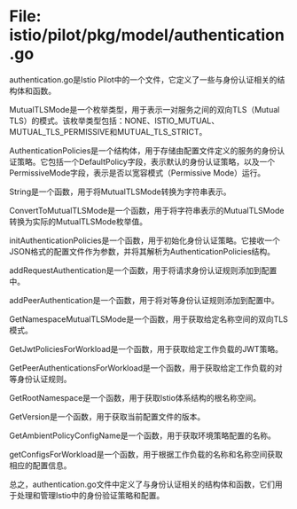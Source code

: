 # File: istio/pilot/pkg/model/authentication.go

authentication.go是Istio Pilot中的一个文件，它定义了一些与身份认证相关的结构体和函数。

MutualTLSMode是一个枚举类型，用于表示一对服务之间的双向TLS（Mutual TLS）的模式。该枚举类型包括：NONE、ISTIO_MUTUAL、MUTUAL_TLS_PERMISSIVE和MUTUAL_TLS_STRICT。

AuthenticationPolicies是一个结构体，用于存储由配置文件定义的服务的身份认证策略。它包括一个DefaultPolicy字段，表示默认的身份认证策略，以及一个PermissiveMode字段，表示是否以宽容模式（Permissive Mode）运行。

String是一个函数，用于将MutualTLSMode转换为字符串表示。

ConvertToMutualTLSMode是一个函数，用于将字符串表示的MutualTLSMode转换为实际的MutualTLSMode枚举值。

initAuthenticationPolicies是一个函数，用于初始化身份认证策略。它接收一个JSON格式的配置文件作为参数，并将其解析为AuthenticationPolicies结构。

addRequestAuthentication是一个函数，用于将请求身份认证规则添加到配置中。

addPeerAuthentication是一个函数，用于将对等身份认证规则添加到配置中。

GetNamespaceMutualTLSMode是一个函数，用于获取给定名称空间的双向TLS模式。

GetJwtPoliciesForWorkload是一个函数，用于获取给定工作负载的JWT策略。

GetPeerAuthenticationsForWorkload是一个函数，用于获取给定工作负载的对等身份认证规则。

GetRootNamespace是一个函数，用于获取Istio体系结构的根名称空间。

GetVersion是一个函数，用于获取当前配置文件的版本。

GetAmbientPolicyConfigName是一个函数，用于获取环境策略配置的名称。

getConfigsForWorkload是一个函数，用于根据工作负载的名称和名称空间获取相应的配置信息。

总之，authentication.go文件中定义了与身份认证相关的结构体和函数，它们用于处理和管理Istio中的身份验证策略和配置。

